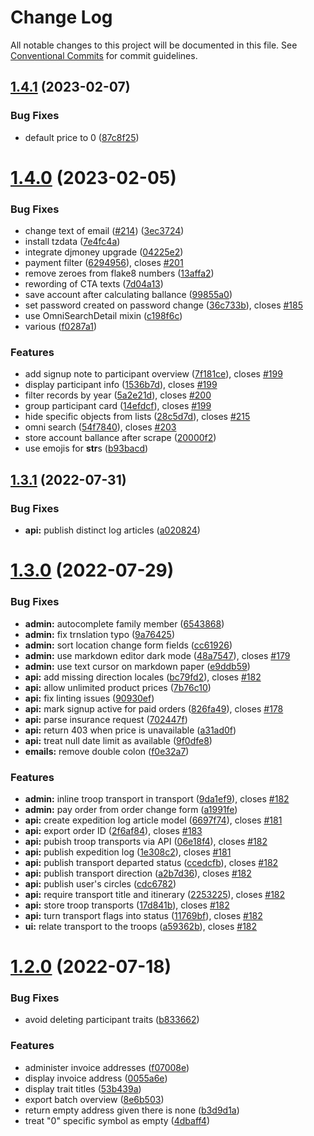 # Change Log

All notable changes to this project will be documented in this file.
See [Conventional Commits](https://conventionalcommits.org) for commit guidelines.

## [1.4.1](https://github.com/just-paja/fantasion/compare/v1.4.0...v1.4.1) (2023-02-07)

### Bug Fixes

- default price to 0 ([87c8f25](https://github.com/just-paja/fantasion/commit/87c8f257db0379b814ee31928880bb1788cfbc84))

# [1.4.0](https://github.com/just-paja/fantasion/compare/v1.3.2...v1.4.0) (2023-02-05)

### Bug Fixes

- change text of email ([#214](https://github.com/just-paja/fantasion/issues/214)) ([3ec3724](https://github.com/just-paja/fantasion/commit/3ec3724fc180d3b0889a8279dcbd08ae4c5254cb))
- install tzdata ([7e4fc4a](https://github.com/just-paja/fantasion/commit/7e4fc4abf78d0c7a145ca6508884f3b7c8490cc9))
- integrate djmoney upgrade ([04225e2](https://github.com/just-paja/fantasion/commit/04225e24920d981b17f75bf86ca1040c27d4970e))
- payment filter ([6294956](https://github.com/just-paja/fantasion/commit/6294956db9fd0f5357fd2ca4274d12e95cd1e0de)), closes [#201](https://github.com/just-paja/fantasion/issues/201)
- remove zeroes from flake8 numbers ([13affa2](https://github.com/just-paja/fantasion/commit/13affa22956e71ee1c0b8c95ed83059737a6b211))
- rewording of CTA texts ([7d04a13](https://github.com/just-paja/fantasion/commit/7d04a13844fcc645d26e80e5153c5164ab1fbf65))
- save account after calculating ballance ([99855a0](https://github.com/just-paja/fantasion/commit/99855a01c3adb5129297fa4dd63b7be46c603ab3))
- set password created on password change ([36c733b](https://github.com/just-paja/fantasion/commit/36c733bd9da02c0ab8f3bc4e45787d16d04fcce8)), closes [#185](https://github.com/just-paja/fantasion/issues/185)
- use OmniSearchDetail mixin ([c198f6c](https://github.com/just-paja/fantasion/commit/c198f6c167cad0dd53783033dd68fef24cf796c1))
- various ([f0287a1](https://github.com/just-paja/fantasion/commit/f0287a1f1bc5b32ff964ff15b766bdabdc1eaf20))

### Features

- add signup note to participant overview ([7f181ce](https://github.com/just-paja/fantasion/commit/7f181ce45515cdccc147c6a57babbb2f4cc4ccf7)), closes [#199](https://github.com/just-paja/fantasion/issues/199)
- display participant info ([1536b7d](https://github.com/just-paja/fantasion/commit/1536b7d4b68261ba575eb2452200eb4d56537df8)), closes [#199](https://github.com/just-paja/fantasion/issues/199)
- filter records by year ([5a2e21d](https://github.com/just-paja/fantasion/commit/5a2e21d6dfcc438afb617a71729cf0c1e60abc2c)), closes [#200](https://github.com/just-paja/fantasion/issues/200)
- group participant card ([14efdcf](https://github.com/just-paja/fantasion/commit/14efdcfdfde7d312193dc93bee910937c0891ec5)), closes [#199](https://github.com/just-paja/fantasion/issues/199)
- hide specific objects from lists ([28c5d7d](https://github.com/just-paja/fantasion/commit/28c5d7dc34160045cd89a69d5a26c4ceaf4f05fe)), closes [#215](https://github.com/just-paja/fantasion/issues/215)
- omni search ([54f7840](https://github.com/just-paja/fantasion/commit/54f7840d916f33b40c1d8e7b759c287d63c46d58)), closes [#203](https://github.com/just-paja/fantasion/issues/203)
- store account ballance after scrape ([20000f2](https://github.com/just-paja/fantasion/commit/20000f20d1048ec0719e12b1d80e06a2a7f7bfb5))
- use emojis for **str**s ([b93bacd](https://github.com/just-paja/fantasion/commit/b93bacd949869ea124aece4ce2aa9cc47c0bd251))

## [1.3.1](https://github.com/just-paja/fantasion/compare/v1.3.0...v1.3.1) (2022-07-31)

### Bug Fixes

- **api:** publish distinct log articles ([a020824](https://github.com/just-paja/fantasion/commit/a020824ba2a066d6caa8110f6a31db5eb745cdf5))

# [1.3.0](https://github.com/just-paja/fantasion/compare/v1.2.0...v1.3.0) (2022-07-29)

### Bug Fixes

- **admin:** autocomplete family member ([6543868](https://github.com/just-paja/fantasion/commit/654386871df0762dacc3ac900a0174c169537a73))
- **admin:** fix trnslation typo ([9a76425](https://github.com/just-paja/fantasion/commit/9a76425fe58c459339696a11ff627a84c72a998b))
- **admin:** sort location change form fields ([cc61926](https://github.com/just-paja/fantasion/commit/cc619265a3f0c5164a88d05216604b2131463664))
- **admin:** use markdown editor dark mode ([48a7547](https://github.com/just-paja/fantasion/commit/48a7547edbc84801769f209abd65e0358b760ad0)), closes [#179](https://github.com/just-paja/fantasion/issues/179)
- **admin:** use text cursor on markdown paper ([e9ddb59](https://github.com/just-paja/fantasion/commit/e9ddb59b41dc17c3e9bff080fdea3bca9dbac457))
- **api:** add missing direction locales ([bc79fd2](https://github.com/just-paja/fantasion/commit/bc79fd2348eb146f6e1bda64d863c0be594171f6)), closes [#182](https://github.com/just-paja/fantasion/issues/182)
- **api:** allow unlimited product prices ([7b76c10](https://github.com/just-paja/fantasion/commit/7b76c10c3c5f773947ebd83e3712a9302bb41912))
- **api:** fix linting issues ([90930ef](https://github.com/just-paja/fantasion/commit/90930ef6477185d7a97fd07d648c9db7f05868d9))
- **api:** mark signup active for paid orders ([826fa49](https://github.com/just-paja/fantasion/commit/826fa49a6675f9ee7f82b051fc8083dc5fa8d5bb)), closes [#178](https://github.com/just-paja/fantasion/issues/178)
- **api:** parse insurance request ([702447f](https://github.com/just-paja/fantasion/commit/702447f132bd8afff2050d92d55cee691073a439))
- **api:** return 403 when price is unavailable ([a31ad0f](https://github.com/just-paja/fantasion/commit/a31ad0f0ec1d4c6f5b7828cc2df0450883105827))
- **api:** treat null date limit as available ([9f0dfe8](https://github.com/just-paja/fantasion/commit/9f0dfe8623869a0933c8861fcd7c288944b97a8a))
- **emails:** remove double colon ([f0e32a7](https://github.com/just-paja/fantasion/commit/f0e32a78d53038797892b56afce68a716a93d3be))

### Features

- **admin:** inline troop transport in transport ([9da1ef9](https://github.com/just-paja/fantasion/commit/9da1ef91f31250a8c6ddfaccb3ee11e645ca9ee7)), closes [#182](https://github.com/just-paja/fantasion/issues/182)
- **admin:** pay order from order change form ([a1991fe](https://github.com/just-paja/fantasion/commit/a1991fe23f93f113134cdb35d75b1bb2b41827a4))
- **api:** create expedition log article model ([6697f74](https://github.com/just-paja/fantasion/commit/6697f742c8b897bacb672d1b0eef5fbdc23faba2)), closes [#181](https://github.com/just-paja/fantasion/issues/181)
- **api:** export order ID ([2f6af84](https://github.com/just-paja/fantasion/commit/2f6af840d2363eba211025fda3f12899ce5a3ca4)), closes [#183](https://github.com/just-paja/fantasion/issues/183)
- **api:** pubish troop transports via API ([06e18f4](https://github.com/just-paja/fantasion/commit/06e18f4c9716948b31e7f149bf6172d2417a9185)), closes [#182](https://github.com/just-paja/fantasion/issues/182)
- **api:** publish expedition log ([1e308c2](https://github.com/just-paja/fantasion/commit/1e308c206092bebaaedb885cfb0124fa0eada267)), closes [#181](https://github.com/just-paja/fantasion/issues/181)
- **api:** publish transport departed status ([ccedcfb](https://github.com/just-paja/fantasion/commit/ccedcfbc3d9083880cd47f4008bec4bdff7c4fe0)), closes [#182](https://github.com/just-paja/fantasion/issues/182)
- **api:** publish transport direction ([a2b7d36](https://github.com/just-paja/fantasion/commit/a2b7d36a596f0259851d69cabff50eb0d39ffcd2)), closes [#182](https://github.com/just-paja/fantasion/issues/182)
- **api:** publish user's circles ([cdc6782](https://github.com/just-paja/fantasion/commit/cdc6782d98e3dc85a6c439db42408ba0a2c8d7d3))
- **api:** require transport title and itinerary ([2253225](https://github.com/just-paja/fantasion/commit/225322592af2d4301f313b0ba02da6d7afc490f3)), closes [#182](https://github.com/just-paja/fantasion/issues/182)
- **api:** store troop transports ([17d841b](https://github.com/just-paja/fantasion/commit/17d841b0da3fe4b6d55335d0ecae804aa0b69370)), closes [#182](https://github.com/just-paja/fantasion/issues/182)
- **api:** turn transport flags into status ([11769bf](https://github.com/just-paja/fantasion/commit/11769bff98a3bb19982a342fba28b37285a2b9bb)), closes [#182](https://github.com/just-paja/fantasion/issues/182)
- **ui:** relate transport to the troops ([a59362b](https://github.com/just-paja/fantasion/commit/a59362bf347b2b412a5eecb651986ba960ba5f4e)), closes [#182](https://github.com/just-paja/fantasion/issues/182)

# [1.2.0](https://github.com/just-paja/fantasion/compare/v1.1.1...v1.2.0) (2022-07-18)

### Bug Fixes

- avoid deleting participant traits ([b833662](https://github.com/just-paja/fantasion/commit/b833662e480d87923d4a564bf55569da461c0f91))

### Features

- administer invoice addresses ([f07008e](https://github.com/just-paja/fantasion/commit/f07008eec65c275812ca2127d58f007232a4b62c))
- display invoice address ([0055a6e](https://github.com/just-paja/fantasion/commit/0055a6e752d189a478c693fd72b257d65ef3976c))
- display trait titles ([53b439a](https://github.com/just-paja/fantasion/commit/53b439abb44775439e61e2063bae48a582215911))
- export batch overview ([8e6b503](https://github.com/just-paja/fantasion/commit/8e6b503611562d2227220ae2fb767dec16f15c3d))
- return empty address given there is none ([b3d9d1a](https://github.com/just-paja/fantasion/commit/b3d9d1af7098767a7434ff893b05f7214a7f2faa))
- treat "0" specific symbol as empty ([4dbaff4](https://github.com/just-paja/fantasion/commit/4dbaff4d1b6e7443489075870409ddd6b5fef99d))

